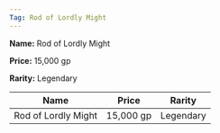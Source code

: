 ```yaml
---
Tag: Rod of Lordly Might
---
```


**Name:** Rod of Lordly Might

**Price:** 15,000 gp

**Rarity:** Legendary

| Name     | Price     | Rarity     |
| -------- | --------- | ---------- |
| Rod of Lordly Might | 15,000 gp | Legendary |
